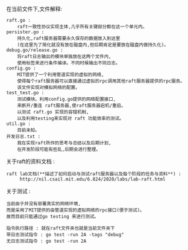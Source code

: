 在当前文件下,文件解释:

    raft.go : 
        raft一致性协议实现主体,几乎所有关键部分都在这一个单元内。
    persister.go : 
        持久化,raft服务器需要永久保存的数据放入到这里
        (在这里为了简化就没有放在磁盘内,但后期肯定是要放在磁盘内做持久化)。
    debug.go/release.go : 
        将raft日志输出的模块单独放在这两个文件内,
        使用标签来进行条件编译。不同时候输出不同日志。
    config.go : 
        MIT提供了一个利用管道实现的虚拟的网络,
        使得每个raft服务器可以直接通过虚拟的rpc调用其他raft服务器提供的rpc服务。
        该文件实现对模拟网络的配置。
    test_test.go : 
        测试模块。利用config.go提供的网络配置接口,
        来断开/重连 raft服务器,使raft服务器宕机/重启。
        以测试 raft.go 实现的容错机制,
        以及利用testing来实现对 raft 功能效率的测试。
    util.go : 
        目前未知。
    开发日志.txt :
        我在实现raft所作的思考与总结以及后期计划,
        在开发阶段可能有些乱,后期会进行整理。


关于raft的资料文档 :   
    
    raft lab文档(**描述了如何启动与测试raft服务器以及每个阶段的任务与资料**) :
         http://nil.csail.mit.edu/6.824/2020/labs/lab-raft.html

关于测试 :

    当前由于并没有部署真实的网络环境,
    而是采用了MIT提供的由管道实现的虚拟网络的rpc接口(便于测试)。
    故而目前只能通过go testing 来进行测试。
    
    指令执行路径 : 就在raft文件夹也就是当前文件夹下
    带日志测试指令 : go test -run 2A -tags "debug"
    无日志测试指令 : go test -run 2A